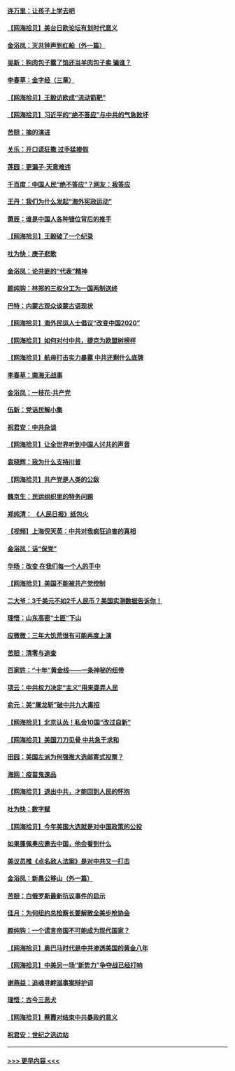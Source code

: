#### [连万里：让孩子上学去吧](../pages/nsc993/n12385309.md?t=09071751) 
#### [【网海拾贝】美台日欧论坛有划时代意义](../pages/nsc993/n12385232.md?t=09071751) 
#### [金浴凤：灭共钟声到红船（外一篇）](../pages/nsc993/n12385154.md?t=09071751) 
#### [吴新：狗肉包子露了馅还当羊肉包子卖 骗谁？](../pages/nsc993/n12385133.md?t=09071751) 
#### [李春草：金字经（三章）](../pages/nsc993/n12383691.md?t=09071751) 
#### [【网海拾贝】王毅访欧成“流动箭靶”](../pages/nsc993/n12383338.md?t=09071751) 
#### [【网海拾贝】习近平的“绝不答应”与中共的气急败坏](../pages/nsc993/n12382819.md?t=09071751) 
#### [苦胆：摘的演进](../pages/nsc993/n12382619.md?t=09071751) 
#### [关乐：开口谎狂撒 过手猛掺假](../pages/nsc993/n12382604.md?t=09071751) 
#### [莲园：更漏子‧天意难违](../pages/nsc993/n12382598.md?t=09071751) 
#### [千百度：中国人民“绝不答应”？网友：我答应](../pages/nsc993/n12382024.md?t=09071751) 
#### [王丹：我们为什么发起“海外宪政运动”](../pages/nsc993/n12380286.md?t=09071751) 
#### [萧辰：谁是中国人各种错位背后的推手](../pages/nsc993/n12379800.md?t=09071751) 
#### [【网海拾贝】王毅破了一个纪录](../pages/nsc993/n12379251.md?t=09071751) 
#### [吐为快：庚子悲歌](../pages/nsc993/n12378821.md?t=09071751) 
#### [金浴凤：论共匪的“代表”精神](../pages/nsc993/n12377546.md?t=09071751) 
#### [颜纯钩：林郑的三权分工为一国两制送终](../pages/nsc993/n12377306.md?t=09071751) 
#### [巴特：内蒙古观众谈蒙古语现状](../pages/nsc993/n12376923.md?t=09071751) 
#### [【网海拾贝】海外民运人士倡议“改变中国2020”](../pages/nsc993/n12376682.md?t=09071751) 
#### [【网海拾贝】如何对付中共，捷克为欧盟树榜样](../pages/nsc993/n12374209.md?t=09071751) 
#### [【网海拾贝】航母打击实力暴露 中共还剩什么底牌](../pages/nsc993/n12371825.md?t=09071751) 
#### [李春草：南海无战事](../pages/nsc993/n12371159.md?t=09071751) 
#### [金浴凤：一枝花·共产党](../pages/nsc993/n12368757.md?t=09071751) 
#### [伍新：党话民解小集](../pages/nsc993/n12366907.md?t=09071751) 
#### [祝君安：中共杂谈](../pages/nsc993/n12366076.md?t=09071751) 
#### [【网海拾贝】让全世界听到中国人讨共的声音](../pages/nsc993/n12365569.md?t=09071751) 
#### [袁晓辉：我为什么支持川普](../pages/nsc993/n12362670.md?t=09071751) 
#### [【网海拾贝】共产党是人类的公敌](../pages/nsc993/n12363182.md?t=09071751) 
#### [魏京生：民运组织里的特务问题](../pages/nsc993/n12363010.md?t=09071751) 
#### [郑纯清： 《人民日报》纸包火](../pages/nsc993/n12362706.md?t=09071751) 
#### [【视频】上海倪天英：中共对我疯狂迫害的真相](../pages/nsc993/n12356341.md?t=09071751) 
#### [金浴凤：话“保党”](../pages/nsc993/n12361867.md?t=09071751) 
#### [华旸：改变 在我们每一个人的手中](../pages/nsc993/n12361774.md?t=09071751) 
#### [【网海拾贝】美国不能被共产党控制](../pages/nsc993/n12360271.md?t=09071751) 
#### [二大爷：3千美元不如2千人民币？美国实测数据告诉你！](../pages/nsc993/n12358563.md?t=09071751) 
#### [理悟：山东高密“土匪”下山](../pages/nsc993/n12358535.md?t=09071751) 
#### [应微微：三年大饥荒很有可能再度上演](../pages/nsc993/n12358523.md?t=09071751) 
#### [苦胆：清零与追查](../pages/nsc993/n12358501.md?t=09071751) 
#### [百家姓：“十年”黄金线——一条神秘的纽带](../pages/nsc993/n12358319.md?t=09071751) 
#### [项云：中共权力决定“主义”用来耍弄人民](../pages/nsc993/n12358172.md?t=09071751) 
#### [俞元：美“屠龙斩”破中共九大毒招](../pages/nsc993/n12357822.md?t=09071751) 
#### [【网海拾贝】北京认怂！私会10国“改过自新”](../pages/nsc993/n12357784.md?t=09071751) 
#### [【网海拾贝】美国刀刀见骨 中共急于求和](../pages/nsc993/n12355511.md?t=09071751) 
#### [田园：美国左派为何强推大选邮寄式投票？](../pages/nsc993/n12352963.md?t=09071751) 
#### [海网：疫苗鬼速品](../pages/nsc993/n12354438.md?t=09071751) 
#### [【网海拾贝】退出中共，才能回到人民的怀抱](../pages/nsc993/n12352634.md?t=09071751) 
#### [吐为快：数字赋](../pages/nsc993/n12352317.md?t=09071751) 
#### [【网海拾贝】今年美国大选就是对中国政策的公投](../pages/nsc993/n12350973.md?t=09071751) 
#### [如果蓬佩奥应邀去中国，他会看到什么](../pages/nsc993/n12350945.md?t=09071751) 
#### [美议员推《点名敌人法案》是对中共又一打击](../pages/nsc993/n12350765.md?t=09071751) 
#### [金浴凤：新愚公移山（外一篇）](../pages/nsc993/n12350253.md?t=09071751) 
#### [苦胆：白俄罗斯最新抗议事件的启示](../pages/nsc993/n12349989.md?t=09071751) 
#### [佳月：为何纽约总检察长要解散全美步枪协会](../pages/nsc993/n12349939.md?t=09071751) 
#### [颜纯钩：一个谎言帝国不可能成为现代国家？](../pages/nsc993/n12349898.md?t=09071751) 
#### [【网海拾贝】奥巴马时代是中共渗透美国的黄金八年](../pages/nsc993/n12349284.md?t=09071751) 
#### [【网海拾贝】中美另一场“新势力”争夺战已经打响](../pages/nsc993/n12346998.md?t=09071751) 
#### [谢燕益：追魂寻衅滋事案辩护词](../pages/nsc993/n12346892.md?t=09071751) 
#### [理悟：古今三恶犬](../pages/nsc993/n12345190.md?t=09071751) 
#### [【网海拾贝】蔡霞对结束中共暴政的意义](../pages/nsc993/n12344263.md?t=09071751) 
#### [祝君安：世纪之选边站](../pages/nsc993/n12342382.md?t=09071751) 

----
#### [ >>> 更早内容 <<< ](../indexes/nsc993-earlier.md)
